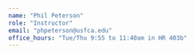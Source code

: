 ```yaml
---
name: "Phil Peterson"
role: "Instructor"
email: "phpeterson@usfca.edu"
office_hours: "Tue/Thu 9:55 to 11:40am in HR 403b"
---
```

